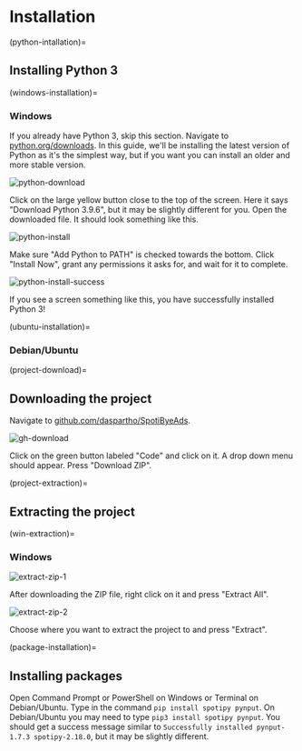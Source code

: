 # Installation

(python-intallation)=
## Installing Python 3

(windows-installation)=
### Windows

If you already have Python 3, skip this section. Navigate to [python.org/downloads](https://www.python.org/downloads/). In this guide, we'll be installing the latest version of Python as it's the simplest way, but if you want you can install an older and more stable version.

![python-download](_static/img/win-python-download.png)

Click on the large yellow button close to the top of the screen. Here it says "Download Python 3.9.6", but it may be slightly different for you.
Open the downloaded file. It should look something like this.


![python-install](_static/img/win-python-install.png)

Make sure "Add Python to PATH" is checked towards the bottom. Click "Install Now", grant any permissions it asks for, and wait for it to complete.

![python-install-success](_static/img/win-python-install-success.png)

If you see a screen something like this, you have successfully installed Python 3!

(ubuntu-installation)=
### Debian/Ubuntu


(project-download)=
## Downloading the project

Navigate to [github.com/daspartho/SpotiByeAds](https://www.github.com/daspartho/SpotiByeAds).

![gh-download](_static/img/gh-download.png)

Click on the green button labeled "Code" and click on it. A drop down menu should appear. Press "Download ZIP".


(project-extraction)=
## Extracting the project

(win-extraction)=
### Windows
![extract-zip-1](_static/img/win-extract-zip-1.png)

After downloading the ZIP file, right click on it and press "Extract All".

![extract-zip-2](_static/img/win-extract-zip-2.png)

Choose where you want to extract the project to and press "Extract".

(package-installation)=
## Installing packages

Open Command Prompt or PowerShell on Windows or Terminal on Debian/Ubuntu. Type in the command `pip install spotipy pynput`. On Debian/Ubuntu you may need to type `pip3 install spotipy pynput`.
You should get a success message similar to `Successfully installed pynput-1.7.3 spotipy-2.18.0`, but it may be slightly different.

